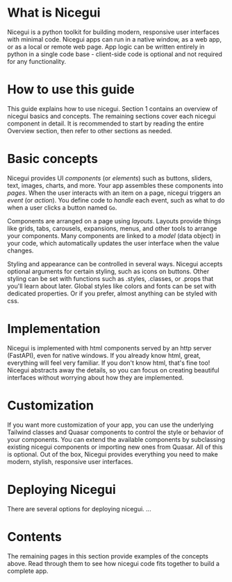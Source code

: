 # What is Nicegui

Nicegui is a python toolkit for building modern, responsive user interfaces with minimal code.  Nicegui apps can run in a native window, as a web app, or as a local or remote web page.  App logic can be written entirely in python in a single code base - client-side code is optional and not required for any functionality.

# How to use this guide

This guide explains how to use nicegui.  Section 1 contains an overview of nicegui basics and concepts.  The remaining sections cover each nicegui component in detail.  It is recommended to start by reading the entire Overview section, then refer to other sections as needed.

# Basic concepts

Nicegui provides UI _components_ (or _elements_) such as buttons, sliders, text, images, charts, and more.  Your app assembles these components into _pages_.  When the user interacts with an item on a page, nicegui triggers an _event_ (or _action_).  You define code to _handle_ each event, such as what to do when a user clicks a button named `Go`.

Components are arranged on a page using _layouts_.  Layouts provide things like grids, tabs, carousels, expansions, menus, and other tools to arrange your components.  Many components are linked to a _model_ (data object) in your code, which automatically updates the user interface when the value changes.

Styling and appearance can be controlled in several ways.  Nicegui accepts optional arguments for certain styling, such as icons on buttons.  Other styling can be set with functions such as .styles, .classes, or .props that you'll learn about later.  Global styles like colors and fonts can be set with dedicated properties.  Or if you prefer, almost anything can be styled with css.

# Implementation

Nicegui is implemented with html components served by an http server (FastAPI), even for native windows.  If you already know html, great, everything will feel very familiar.  If you don't know html, that's fine too!  Nicegui abstracts away the details, so you can focus on creating beautiful interfaces without worrying about how they are implemented.

# Customization

If you want more customization of your app, you can use the underlying Tailwind classes and Quasar components to control the style or behavior of your components.  You can extend the available components by subclassing existing nicegui components or importing new ones from Quasar.  All of this is optional.  Out of the box, Nicegui provides everything you need to make modern, stylish, responsive user interfaces.

# Deploying Nicegui

There are several options for deploying nicegui. ...

# Contents

The remaining pages in this section provide examples of the concepts above.  Read through them to see how nicegui code fits together to build a complete app.
